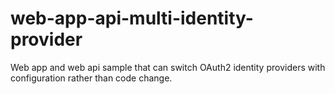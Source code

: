 # web-app-api-multi-identity-provider
Web app and web api sample that can switch OAuth2 identity providers with configuration rather than code change.
